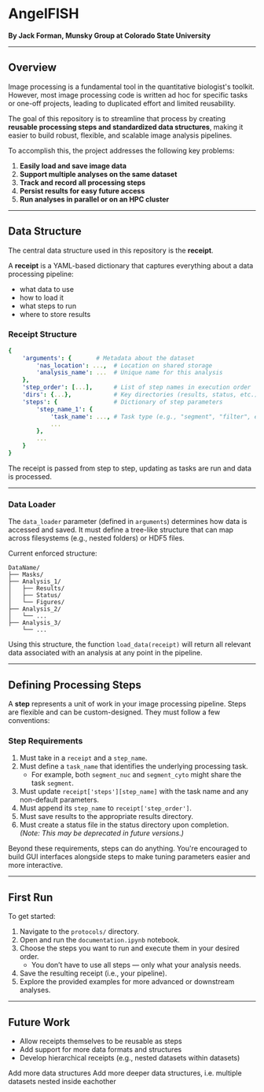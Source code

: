 # AngelFISH  
**By Jack Forman, Munsky Group at Colorado State University**

---

## Overview

Image processing is a fundamental tool in the quantitative biologist's toolkit.  
However, most image processing code is written ad hoc for specific tasks or one-off projects, leading to duplicated effort and limited reusability.

The goal of this repository is to streamline that process by creating **reusable processing steps and standardized data structures**, making it easier to build robust, flexible, and scalable image analysis pipelines.

To accomplish this, the project addresses the following key problems:

1. **Easily load and save image data**
2. **Support multiple analyses on the same dataset**
3. **Track and record all processing steps**
4. **Persist results for easy future access**
5. **Run analyses in parallel or on an HPC cluster**

---

## Data Structure

The central data structure used in this repository is the **receipt**.

A **receipt** is a YAML-based dictionary that captures everything about a data processing pipeline:  
- what data to use  
- how to load it  
- what steps to run  
- where to store results

### Receipt Structure

```yaml
{
    'arguments': {       # Metadata about the dataset
        'nas_location': ...,  # Location on shared storage
        'analysis_name': ...  # Unique name for this analysis
    },
    'step_order': [...],      # List of step names in execution order
    'dirs': {...},            # Key directories (results, status, etc.)
    'steps': {                # Dictionary of step parameters
        'step_name_1': {
            'task_name': ..., # Task type (e.g., "segment", "filter", etc.)
            ...
        },
        ...
    }
}
```

The receipt is passed from step to step, updating as tasks are run and data is processed.

---

### Data Loader

The `data_loader` parameter (defined in `arguments`) determines how data is accessed and saved. It must define a tree-like structure that can map across filesystems (e.g., nested folders) or HDF5 files.

Current enforced structure:

```
DataName/
├── Masks/
├── Analysis_1/
│   ├── Results/
│   ├── Status/
│   └── Figures/
├── Analysis_2/
│   └── ...
├── Analysis_3/
    └── ...
```

Using this structure, the function `load_data(receipt)` will return all relevant data associated with an analysis at any point in the pipeline.

---

## Defining Processing Steps

A **step** represents a unit of work in your image processing pipeline. Steps are flexible and can be custom-designed. They must follow a few conventions:

### Step Requirements

1. Must take in a `receipt` and a `step_name`.
2. Must define a `task_name` that identifies the underlying processing task.
    - For example, both `segment_nuc` and `segment_cyto` might share the task `segment`.
3. Must update `receipt['steps'][step_name]` with the task name and any non-default parameters.
4. Must append its `step_name` to `receipt['step_order']`.
5. Must save results to the appropriate results directory.
6. Must create a status file in the status directory upon completion.  
   *(Note: This may be deprecated in future versions.)*

Beyond these requirements, steps can do anything. You're encouraged to build GUI interfaces alongside steps to make tuning parameters easier and more interactive.

---

## First Run

To get started:

1. Navigate to the `protocols/` directory.
2. Open and run the `documentation.ipynb` notebook.
3. Choose the steps you want to run and execute them in your desired order.
    - You don’t have to use all steps — only what your analysis needs.
4. Save the resulting receipt (i.e., your pipeline).
5. Explore the provided examples for more advanced or downstream analyses.

---

## Future Work

- Allow receipts themselves to be reusable as steps  
- Add support for more data formats and structures  
- Develop hierarchical receipts (e.g., nested datasets within datasets)

Add more data structures
Add more deeper data structures, i.e. multiple datasets nested inside eachother




